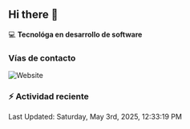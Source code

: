 ## Hi there 👋

:computer: **Tecnológa en desarrollo de software**
>

### Vías de contacto

<!--![Website](https://github.com/Melannyqo21-up-green?style=for-the-badge)-->
![Website](https://img.shields.io/badge/github.com/Melannyqo21-up-green?style=for-the-badge)


### :zap: Actividad reciente
<!--RECENT_ACTIVITY:start-->
<!--RECENT_ACTIVITY:end-->
<!--RECENT_ACTIVITY:last_update-->
Last Updated: Saturday, May 3rd, 2025, 12:33:19 PM
<!--RECENT_ACTIVITY:last_update_end-->


<!--
**Melannyqo21/Melannyqo21** is a ✨ _special_ ✨ repository because its `README.md` (this file) appears on your GitHub profile.

Here are some ideas to get you started:

- 🔭 I’m currently working on ...
- 🌱 I’m currently learning ...
- 👯 I’m looking to collaborate on ...
- 🤔 I’m looking for help with ...
- 💬 Ask me about ...
- 📫 How to reach me: ...
- 😄 Pronouns: ...
- ⚡ Fun fact: ...
-->

